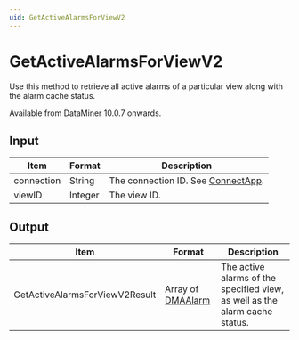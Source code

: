 ```yaml
---
uid: GetActiveAlarmsForViewV2
---
```


# GetActiveAlarmsForViewV2

Use this method to retrieve all active alarms of a particular view along with the alarm cache status.

Available from DataMiner 10.0.7 onwards.

## Input

| Item       | Format  | Description                                          |
|------------|---------|------------------------------------------------------|
| connection | String  | The connection ID. See [ConnectApp](xref:ConnectApp). |
| viewID     | Integer | The view ID.                                         |

## Output

| Item | Format | Description |
|--|--|--|
| GetActiveAlarmsForViewV2Result | Array of [DMAAlarm](xref:DMAAlarm) | The active alarms of the specified view, as well as the alarm cache status. |
